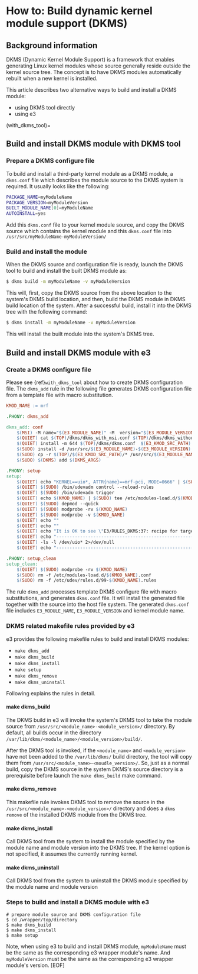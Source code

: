 # How to: Build dynamic kernel module support (DKMS)

## Background information

DKMS (Dynamic Kernel Module Support) is a framework that enables
generating Linux kernel modules whose source generally reside
outside the kernel source tree. The concept is to have DKMS
modules automatically rebuilt when a new kernel is installed.

This article describes two alternative ways to build and install a
DKMS module:

* using DKMS tool directly
* using e3

(with_dkms_tool)=

## Build and install DKMS module with DKMS tool

### Prepare a DKMS configure file

To build and install a third-party kernel module as a DKMS module, a
`dkms.conf` file which describes the module source to the DKMS system
is required. It usually looks like the following:

```bash
PACKAGE_NAME=myModuleName
PACKAGE_VERSION=myModuleVersion
BUILT_MODULE_NAME[0]=myModuleName
AUTOINSTALL=yes
```

Add this `dkms.conf` file to your kernel module source, and copy the
DKMS source which contains the kernel module and this `dkms.conf` file
into `/usr/src/myModuleName-myModuleVersion/`

### Build and install the module

When the DKMS source and configuration file is ready, launch the DKMS
tool to build and install the built DKMS module as:

```bash
$ dkms build -m myModuleName -v myModuleVersion
```

This will, first, copy the DKMS source from the above location to the system's DKMS
build location, and then, build the DKMS module in DKMS build location of the system.
After a successful build, install it into the DKMS tree with the following command:

```bash
$ dkms install -m myModuleName -v myModuleVersion
```

This will install the built module into the system's DKMS tree.

## Build and install DKMS module with e3

### Create a DKMS configure file

Please see {ref}`with_dkms_tool` about how to create DKMS configuration file.
The `dkms_add` rule in the following file generates DKMS configuration file
from a template file with macro substitution.

```makefile
KMOD_NAME := mrf

.PHONY: dkms_add

dkms_add: conf
    $(MSI) -M name="$(E3_MODULE_NAME)" -M  version="$(E3_MODULE_VERSION)" -M kmod_name="$(KMOD_NAME)" $(TOP)/dkms/dkms_with_msi.conf.in > $(TOP)/dkms/dkms_with_msi.conf
    $(QUIET) cat $(TOP)/dkms/dkms_with_msi.conf $(TOP)/dkms/dkms_without_msi.conf > $(TOP)/dkms/dkms.conf
    $(QUIET) install -m 644 $(TOP)/dkms/dkms.conf  $(E3_KMOD_SRC_PATH)
    $(SUDO) install -d /usr/src/$(E3_MODULE_NAME)-$(E3_MODULE_VERSION)
    $(SUDO) cp -r $(TOP)/$(E3_KMOD_SRC_PATH)/* /usr/src/$(E3_MODULE_NAME)-$(E3_MODULE_VERSION)/
    $(SUDO) $(DKMS) add $(DKMS_ARGS)

.PHONY: setup
setup:
    $(QUIET) echo "KERNEL==uio*, ATTR{name}==mrf-pci, MODE=0666" | $(SUDO) tee  /etc/udev/rules.d/99-$(KMOD_NAME).rules
    $(QUIET) $(SUDO) /bin/udevadm control --reload-rules
    $(QUIET) $(SUDO) /bin/udevadm trigger
    $(QUIET) echo $(KMOD_NAME) | $(SUDO) tee /etc/modules-load.d/$(KMOD_NAME).conf
    $(QUIET) $(SUDO) depmod --quick
    $(QUIET) $(SUDO) modprobe -rv $(KMOD_NAME)
    $(QUIET) $(SUDO) modprobe -v $(KMOD_NAME)
    $(QUIET) echo ""
    $(QUIET) echo ""
    $(QUIET) echo "It is OK to see \"E3/RULES_DKMS:37: recipe for target 'setup' failed\""
    $(QUIET) echo "---------------------------------------------------------------------"
    $(QUIET) -ls -l /dev/uio* 2>/dev/null
    $(QUIET) echo "---------------------------------------------------------------------"

.PHONY: setup_clean
setup_clean:
    $(QUIET) $(SUDO) modprobe -rv $(KMOD_NAME)
    $(SUDO) rm -f /etc/modules-load.d/$(KMOD_NAME).conf
    $(SUDO) rm -f /etc/udev/rules.d/99-$(KMOD_NAME).rules

```

The rule `dkms_add` processes template DKMS configure file with
macro substitutions, and generates `dkms.conf` file.
It will install the generated file together with the source into
the host file system. The generated `dkms.conf` file includes
`E3_MODULE_NAME`, `E3_MODULE_VERSION` and kernel module name.

### DKMS related makefile rules provided by e3

e3 provides the following makefile rules to build and install
DKMS modules:

* `make dkms_add`
* `make dkms_build`
* `make dkms_install`
* `make setup`
* `make dkms_remove`
* `make dkms_uninstall`

Following explains the rules in detail.

#### make dkms_build

The DKMS build in e3 will invoke the system's DKMS tool to take
the module source from `/usr/src/<module_name>-<module_version>/` directory.
By default, all builds occur in the directory
`/var/lib/dkms/<module_name>/<module_version>/build/`.

After the DKMS tool is invoked, if the `<module_name>` and `<module_version>`
have not been added to the `/var/lib/dkms/` build directory, the tool will copy
them from `/usr/src/<module_name>-<moudle_version>/`. So, just as a normal build,
copy the DKMS source in the system DKMS's source directory is a prerequisite
before launch the `make dkms_build` make command.

#### make dkms_remove

This makefile rule invokes DKMS tool to remove the source in the
`/usr/src/<module_name>-<module_version>/` directory and does a `dkms remove`
of the installed DKMS module from the DKMS tree.

#### make dkms_install

Call DKMS tool from the system to install the module specified by the module
name and module version into the DKMS tree. If the kernel option is not
specified, it assumes the currently running kernel.

#### make dkms_uninstall

Call DKMS tool from the system to uninstall the DKMS module specified by the
module name and module version

### Steps to build and install a DKMS module with e3

```console
# prepare module source and DKMS configuration file
$ cd /wrapper/top/directory
$ make dkms_build
$ make dkms_install
$ make setup
```

Note, when using e3 to build and install DKMS module, `myModuleName`
must be the same as the corresponding e3 wrapper module's name.
And `myModuleVersion` must be the same as the corresponding
e3 wrapper module's version.
[EOF]
